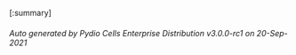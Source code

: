 






[:summary]

###### Auto generated by Pydio Cells Enterprise Distribution v3.0.0-rc1 on 20-Sep-2021
